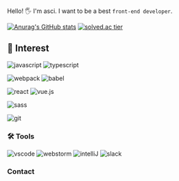 Hello! 🖐 I'm asci. I want to be a best `front-end developer`.

[![Anurag's GitHub stats](https://github-readme-stats.vercel.app/api?username=asci-00)](https://github.com/anuraghazra/github-readme-stats) [![solved.ac tier](http://mazassumnida.wtf/api/v2/generate_badge?boj=asci)](https://solved.ac/asci) 

## 👀 Interest

![javascript](https://img.shields.io/badge/JavaScript-F7DF1E.svg?&style=for-the-badge&logo=Javascript&logoColor=black)
![typescript](https://img.shields.io/badge/TypeScript-3178C6.svg?&style=for-the-badge&logo=Typescript&logoColor=white)

![webpack](https://img.shields.io/badge/Webpack-8DD6F9.svg?&style=for-the-badge&logo=Webpack&logoColor=black)
![babel](https://img.shields.io/badge/Babel-FFF56D.svg?&style=for-the-badge&logo=Babel&logoColor=black)

![react](https://img.shields.io/badge/React-61DAFB.svg?&style=for-the-badge&logo=React&logoColor=black)
![vue.js](https://img.shields.io/badge/Vue.js-4FC08D.svg?&style=for-the-badge&logo=Vue.js&logoColor=white)

![sass](https://img.shields.io/badge/Sass-CC6699.svg?&style=for-the-badge&logo=sass&logoColor=white)

![git](https://img.shields.io/badge/GIT-F05032.svg?&style=for-the-badge&logo=Git&logoColor=white)
  
### 🛠 Tools 
![vscode](https://img.shields.io/badge/Visual%20Studio%20Code-007ACC.svg?&style=for-the-badge&logo=Visual%20Studio%20Code&logoColor=white)
![webstorm](https://img.shields.io/badge/WebStorm-000000.svg?&style=for-the-badge&logo=WebStorm&logoColor=white)
![intelliJ](https://img.shields.io/badge/IntelliJ-000000.svg?&style=for-the-badge&logo=IntelliJ%20IDEA&logoColor=white)
![slack](https://img.shields.io/badge/slack-4A154B.svg?&style=for-the-badge&logo=Slack&logoColor=white)


### Contact

